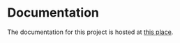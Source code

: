 # Documentation
The documentation for this project is hosted at [this place](http://rubylatex.github.io/).
